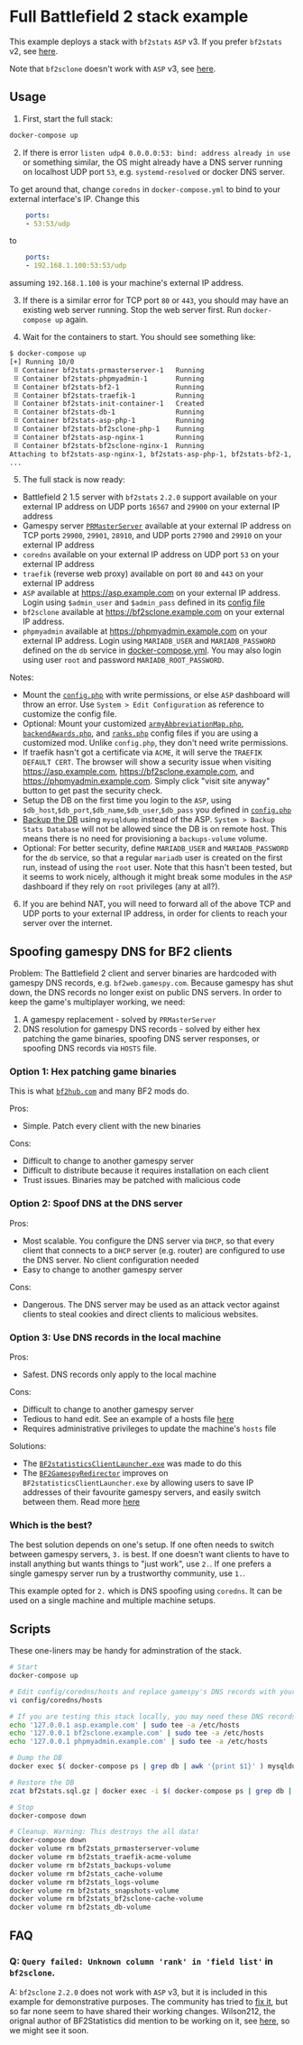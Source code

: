 # Full Battlefield 2 stack example

This example deploys a stack with `bf2stats` `ASP` v3. If you prefer `bf2stats` v2, see [here](https://github.com/startersclan/bf2stats).

Note that `bf2sclone` doesn't work with `ASP` v3, see [here](#q-query-failed-unknown-column-rank-in-field-list-in-bf2sclone).

## Usage

1. First, start the full stack:

```sh
docker-compose up
```

2. If there is error `listen udp4 0.0.0.0:53: bind: address already in use` or something similar, the OS might already have a DNS server running on localhost UDP port `53`, e.g. `systemd-resolved` or docker DNS server.

To get around that, change `coredns` in `docker-compose.yml` to bind to your external interface's IP. Change this

```yaml
    ports:
    - 53:53/udp
```

to

```yaml
    ports:
    - 192.168.1.100:53:53/udp
```

assuming `192.168.1.100` is your machine's external IP address.

3. If there is a similar error for TCP port `80` or `443`, you should may have an existing web server running. Stop the web server first. Run `docker-compose up` again.

4. Wait for the containers to start. You should see something like:

```sh
$ docker-compose up
[+] Running 10/0
 ⠿ Container bf2stats-prmasterserver-1   Running                                                                                                                                            0.0s
 ⠿ Container bf2stats-phpmyadmin-1       Running                                                                                                                                            0.0s
 ⠿ Container bf2stats-bf2-1              Running                                                                                                                                            0.0s
 ⠿ Container bf2stats-traefik-1          Running                                                                                                                                            0.0s
 ⠿ Container bf2stats-init-container-1   Created                                                                                                                                            0.0s
 ⠿ Container bf2stats-db-1               Running                                                                                                                                            0.0s
 ⠿ Container bf2stats-asp-php-1          Running                                                                                                                                            0.0s
 ⠿ Container bf2stats-bf2sclone-php-1    Running                                                                                                                                            0.0s
 ⠿ Container bf2stats-asp-nginx-1        Running                                                                                                                                            0.0s
 ⠿ Container bf2stats-bf2sclone-nginx-1  Running                                                                                                                                            0.0s
Attaching to bf2stats-asp-nginx-1, bf2stats-asp-php-1, bf2stats-bf2-1, bf2stats-bf2sclone-nginx-1, bf2stats-bf2sclone-php-1, bf2stats-coredns-1, bf2stats-db-1, bf2stats-init-container-1, bf2stats-phpmyadmin-1, bf2stats-prmasterserver-1, bf2stats-traefik-1
...
```

5. The full stack is now ready:
- Battlefield 2 1.5 server with `bf2stats` `2.2.0` support available on your external IP address on UDP ports `16567` and `29900` on your external IP address
- Gamespy server [`PRMasterServer`](https://github.com/PRMasterServer) available at your external IP address on TCP ports `29900`, `29901`, `28910`, and UDP ports `27900` and `29910` on your external IP address
- `coredns` available on your external IP address on UDP port `53` on your external IP address
- `traefik` (reverse web proxy) available on port `80` and `443` on your external IP address
- `ASP` available at https://asp.example.com on your external IP address. Login using `$admin_user` and `$admin_pass` defined in its [config file](./config/ASP/config.php)
- `bf2sclone` available at https://bf2sclone.example.com on your external IP address.
- `phpmyadmin` available at https://phpmyadmin.example.com on your external IP address. Login using `MARIADB_USER` and `MARIADB_PASSWORD` defined on the `db` service in [docker-compose.yml](./docker-compose.yml). You may also login using user `root` and password `MARIADB_ROOT_PASSWORD`.

Notes:
- Mount the [`config.php`](./config/ASP/config.php) with write permissions, or else `ASP` dashboard will throw an error. Use `System > Edit Configuration` as reference to customize the config file.
- Optional: Mount your customized [`armyAbbreviationMap.php`](./config/ASP/armyAbbreviationMap.php), [`backendAwards.php`](./config/ASP/backendAwards.php), and [`ranks.php`](./config/ASP/ranks.php) config files if you are using a customized mod. Unlike `config.php`, they don't need write permissions.
- If traefik hasn't got a certificate via `ACME`, it will serve the `TRAEFIK DEFAULT CERT`. The browser will show a security issue when visiting https://asp.example.com, https://bf2sclone.example.com, and https://phpmyadmin.example.com. Simply click "visit site anyway" button to get past the security check.
- Setup the DB on the first time you login to the `ASP`, using `$db_host`,`$db_port`,`$db_name`,`$db_user`,`$db_pass` you defined in [`config.php`](./config/ASP/config.php)
- [Backup the DB](#scripts) using `mysqldump` instead of the ASP. `System > Backup Stats Database` will not be allowed since the DB is on remote host. This means there is no need for provisioning a `backups-volume` volume.
- Optional: For better security, define `MARIADB_USER` and `MARIADB_PASSWORD` for the `db` service, so that a regular `mariadb` user is created on the first run, instead of using the `root` user. Note that this hasn't been tested, but it seems to work nicely, although it might break some modules in the `ASP` dashboard if they rely on `root` privileges (any at all?).

6. If you are behind NAT, you will need to forward all of the above TCP and UDP ports to your external IP address, in order for clients to reach your server over the internet.

## Spoofing gamespy DNS for BF2 clients

Problem: The Battlefield 2 client and server binaries are hardcoded with gamespy DNS records, e.g. `bf2web.gamespy.com`. Because gamespy has shut down, the DNS records no longer exist on public DNS servers. In order to keep the game's multiplayer working, we need:
1. A gamespy replacement - solved by `PRMasterServer`
2. DNS resolution for gamespy DNS records - solved by either hex patching the game binaries, spoofing DNS server responses, or spoofing DNS records via `HOSTS` file.

### Option 1: Hex patching game binaries

This is what [`bf2hub.com`](https://bf2hub.com) and many BF2 mods do.

Pros:
- Simple. Patch every client with the new binaries

Cons:
- Difficult to change to another gamespy server
- Difficult to distribute because it requires installation on each client
- Trust issues. Binaries may be patched with malicious code

### Option 2: Spoof DNS at the DNS server

Pros:
- Most scalable. You configure the DNS server via `DHCP`, so that every client that connects to a `DHCP` server (e.g. router) are configured to use the DNS server. No client configuration needed
- Easy to change to another gamespy server

Cons:
- Dangerous. The DNS server may be used as an attack vector against clients to steal cookies and direct clients to malicious websites.

### Option 3: Use DNS records in the local machine

Pros:
- Safest. DNS records only apply to the local machine

Cons:
- Difficult to change to another gamespy server
- Tedious to hand edit. See an example of a hosts file [here](./config/coredns/hosts)
- Requires administrative privileges to update the machine's `hosts` file

Solutions:
- The [`BF2statisticsClientLauncher.exe`](/Tools/Client%20Files) was made to do this
- The [`BF2GamespyRedirector`](https://github.com/BF2Statistics/BF2GamespyRedirector) improves on `BF2statisticsClientLauncher.exe` by allowing users to save IP addresses of their favourite gamespy servers, and easily switch between them. Read more [here](https://bf2statistics.com/threads/bf2statistics-v3-1-0-full-release.3010/)

### Which is the best?

The best solution depends on one's setup. If one often needs to switch between gamespy servers, `3.` is best. If one doesn't want clients to have to install anything but wants things to "just work", use `2.`. If one prefers a single gamespy server run by a trustworthy community, use `1.`.

This example opted for `2.` which is DNS spoofing using `coredns`. It can be used on a single machine and multiple machine setups.

## Scripts

These one-liners may be handy for adminstration of the stack.

```sh
# Start
docker-compose up

# Edit config/coredns/hosts and replace gamespy's DNS records with your machine's external IP address. Save it to immediately apply it
vi config/coredns/hosts

# If you are testing this stack locally, you may need these DNS records in your hosts file
echo '127.0.0.1 asp.example.com' | sudo tee -a /etc/hosts
echo '127.0.0.1 bf2sclone.example.com' | sudo tee -a /etc/hosts
echo '127.0.0.1 phpmyadmin.example.com' | sudo tee -a /etc/hosts

# Dump the DB
docker exec $( docker-compose ps | grep db | awk '{print $1}' ) mysqldump -uroot -padmin bf2stats | gzip > bf2stats.sql.gz

# Restore the DB
zcat bf2stats.sql.gz | docker exec -i $( docker-compose ps | grep db | awk '{print $1}' ) mysql -uroot -padmin bf2stats

# Stop
docker-compose down

# Cleanup. Warning: This destroys the all data!
docker-compose down
docker volume rm bf2stats_prmasterserver-volume
docker volume rm bf2stats_traefik-acme-volume
docker volume rm bf2stats_backups-volume
docker volume rm bf2stats_cache-volume
docker volume rm bf2stats_logs-volume
docker volume rm bf2stats_snapshots-volume
docker volume rm bf2stats_bf2sclone-cache-volume
docker volume rm bf2stats_db-volume
```

## FAQ

### Q: `Query failed: Unknown column 'rank' in 'field list'` in `bf2sclone`.

A: `bf2sclone` `2.2.0` does not work with `ASP` v3, but it is included in this example for demonstrative purposes. The community has tried to [fix it](https://bf2statistics.com/threads/bf2sclone-v3.2972/), but so far none seem to have shared their working changes. Wilson212, the orignal author of BF2Statistics did mention to be working on it, see [here](https://bf2statistics.com/threads/bf2statistics-v3-1-0-full-release.3010/), so we might see it soon.
